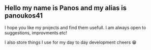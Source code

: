 ## Hello my name is Panos and my alias is panoukos41

I hope you like my projects and find them usefull. I am always open to suggestions, improvments etc!

I also store things I use for my day to day development cheers 😁
